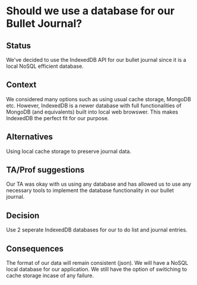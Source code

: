 # Should we use a database for our Bullet Journal?

## Status
We've decided to use the IndexedDB API for our bullet journal since it is a local NoSQL efficient database.

## Context
We considered many options such as using usual cache storage, MongoDB etc. However, IndexedDB is a newer database with full functionalities of MongoDB (and equivalents) built into local web browswer. This makes IndexedDB the perfect fit for our purpose.

## Alternatives
Using local cache storage to preserve journal data.

## TA/Prof suggestions
Our TA was okay with us using any database and has allowed us to use any necessary tools to implement the database functionality in our bullet journal.

## Decision
Use 2 seperate IndexedDB databases for our to do list and journal entries.  

## Consequences
The format of our data will remain consistent (json).
We will have a NoSQL local database for our application.
We still have the option of switiching to cache storage incase of any failure.


